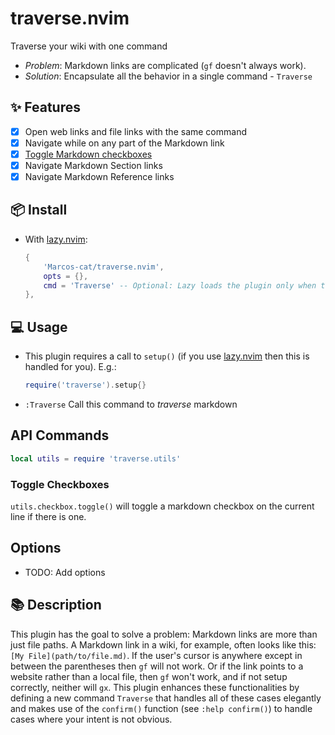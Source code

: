# traverse.nvim

Traverse your wiki with one command

- *Problem*: Markdown links are complicated (`gf` doesn't always work).
- *Solution*: Encapsulate all the behavior in a single command - `Traverse`

## ✨ Features

- [x] Open web links and file links with the same command
- [x] Navigate while on any part of the Markdown link
- [x] [Toggle Markdown checkboxes](#toggle-checkboxes)
- [x] Navigate Markdown Section links
- [x] Navigate Markdown Reference links

## 📦 Install

- With [lazy.nvim][lazy]:
  ```lua
  {
      'Marcos-cat/traverse.nvim', 
      opts = {},
      cmd = 'Traverse' -- Optional: Lazy loads the plugin only when the command is used
  },
  ```

## 💻 Usage

- This plugin requires a call to `setup()` (if you use [lazy.nvim][lazy] then
  this is handled for you). E.g.:

  ```lua
  require('traverse').setup{}
  ```

- `:Traverse` Call this command to *traverse* markdown

## API Commands

```lua
local utils = require 'traverse.utils'
```

### Toggle Checkboxes

`utils.checkbox.toggle()` will toggle a markdown checkbox on the current line if
there is one.

## Options

- TODO: Add options

## 📚 Description

This plugin has the goal to solve a problem: Markdown links are more than just
file paths. A Markdown link in a wiki, for example, often looks like this:
`[My File](path/to/file.md)`. If the user's cursor is anywhere except in between
the parentheses then `gf` will not work. Or if the link points to a website
rather than a local file, then `gf` won't work, and if not setup correctly,
neither will `gx`. This plugin enhances these functionalities by defining a new
command `Traverse` that handles all of these cases elegantly and makes use of
the `confirm()` function (see `:help confirm()`) to handle cases where your
intent is not obvious.

[lazy]: https://github.com/folke/lazy.nvim
